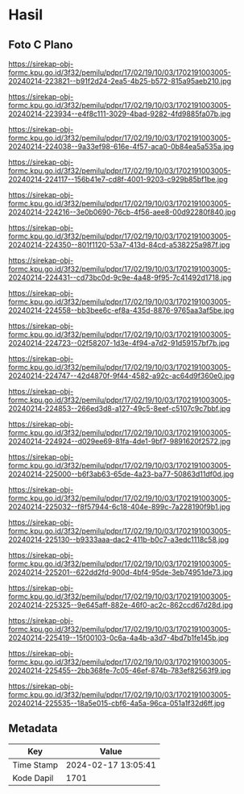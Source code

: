 # Hasil

## Foto C Plano

https://sirekap-obj-formc.kpu.go.id/3f32/pemilu/pdpr/17/02/19/10/03/1702191003005-20240214-223821--b91f2d24-2ea5-4b25-b572-815a95aeb210.jpg

https://sirekap-obj-formc.kpu.go.id/3f32/pemilu/pdpr/17/02/19/10/03/1702191003005-20240214-223934--e4f8c111-3029-4bad-9282-4fd9885fa07b.jpg

https://sirekap-obj-formc.kpu.go.id/3f32/pemilu/pdpr/17/02/19/10/03/1702191003005-20240214-224038--9a33ef98-616e-4f57-aca0-0b84ea5a535a.jpg

https://sirekap-obj-formc.kpu.go.id/3f32/pemilu/pdpr/17/02/19/10/03/1702191003005-20240214-224117--156b41e7-cd8f-4001-9203-c929b85bf1be.jpg

https://sirekap-obj-formc.kpu.go.id/3f32/pemilu/pdpr/17/02/19/10/03/1702191003005-20240214-224216--3e0b0690-76cb-4f56-aee8-00d92280f840.jpg

https://sirekap-obj-formc.kpu.go.id/3f32/pemilu/pdpr/17/02/19/10/03/1702191003005-20240214-224350--801f1120-53a7-413d-84cd-a538225a987f.jpg

https://sirekap-obj-formc.kpu.go.id/3f32/pemilu/pdpr/17/02/19/10/03/1702191003005-20240214-224431--cd73bc0d-9c9e-4a48-9f95-7c41492d1718.jpg

https://sirekap-obj-formc.kpu.go.id/3f32/pemilu/pdpr/17/02/19/10/03/1702191003005-20240214-224558--bb3bee6c-ef8a-435d-8876-9765aa3af5be.jpg

https://sirekap-obj-formc.kpu.go.id/3f32/pemilu/pdpr/17/02/19/10/03/1702191003005-20240214-224723--02f58207-1d3e-4f94-a7d2-91d59157bf7b.jpg

https://sirekap-obj-formc.kpu.go.id/3f32/pemilu/pdpr/17/02/19/10/03/1702191003005-20240214-224747--42d4870f-9f44-4582-a92c-ac64d9f360e0.jpg

https://sirekap-obj-formc.kpu.go.id/3f32/pemilu/pdpr/17/02/19/10/03/1702191003005-20240214-224853--266ed3d8-a127-49c5-8eef-c5107c9c7bbf.jpg

https://sirekap-obj-formc.kpu.go.id/3f32/pemilu/pdpr/17/02/19/10/03/1702191003005-20240214-224924--d029ee69-81fa-4de1-9bf7-9891620f2572.jpg

https://sirekap-obj-formc.kpu.go.id/3f32/pemilu/pdpr/17/02/19/10/03/1702191003005-20240214-225000--b6f3ab63-65de-4a23-ba77-50863d11df0d.jpg

https://sirekap-obj-formc.kpu.go.id/3f32/pemilu/pdpr/17/02/19/10/03/1702191003005-20240214-225032--f8f57944-6c18-404e-899c-7a228190f9b1.jpg

https://sirekap-obj-formc.kpu.go.id/3f32/pemilu/pdpr/17/02/19/10/03/1702191003005-20240214-225130--b9333aaa-dac2-411b-b0c7-a3edc1118c58.jpg

https://sirekap-obj-formc.kpu.go.id/3f32/pemilu/pdpr/17/02/19/10/03/1702191003005-20240214-225201--622dd2fd-900d-4bf4-95de-3eb74951de73.jpg

https://sirekap-obj-formc.kpu.go.id/3f32/pemilu/pdpr/17/02/19/10/03/1702191003005-20240214-225325--9e645aff-882e-46f0-ac2c-862ccd67d28d.jpg

https://sirekap-obj-formc.kpu.go.id/3f32/pemilu/pdpr/17/02/19/10/03/1702191003005-20240214-225419--15f00103-0c6a-4a4b-a3d7-4bd7b1fe145b.jpg

https://sirekap-obj-formc.kpu.go.id/3f32/pemilu/pdpr/17/02/19/10/03/1702191003005-20240214-225455--2bb368fe-7c05-46ef-874b-783ef82563f9.jpg

https://sirekap-obj-formc.kpu.go.id/3f32/pemilu/pdpr/17/02/19/10/03/1702191003005-20240214-225535--18a5e015-cbf6-4a5a-96ca-051a1f32d6ff.jpg


## Metadata

| Key        | Value               |
| ---------- | ------------------- |
| Time Stamp | 2024-02-17 13:05:41 |
| Kode Dapil | 1701                |



